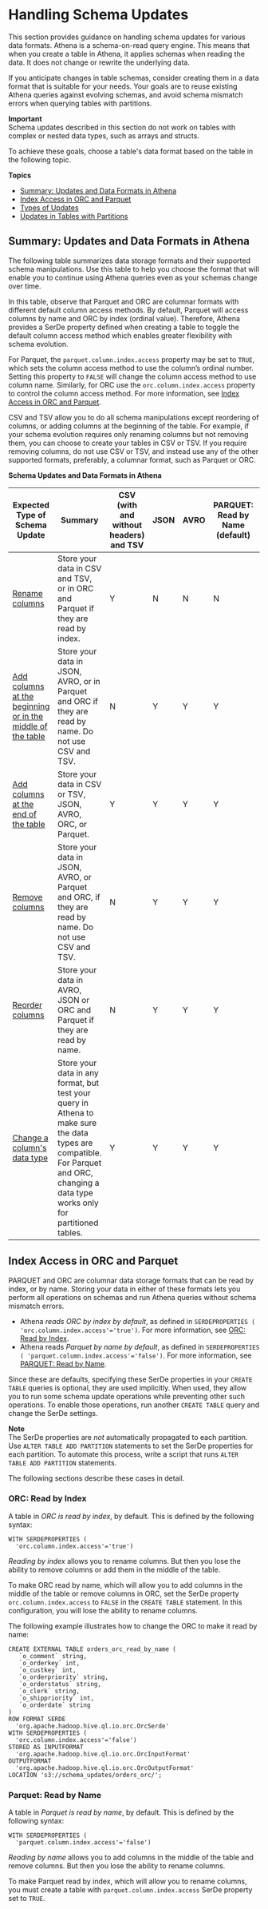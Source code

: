 # Handling Schema Updates<a name="handling-schema-updates-chapter"></a>

This section provides guidance on handling schema updates for various data formats\. Athena is a schema\-on\-read query engine\. This means that when you create a table in Athena, it applies schemas when reading the data\. It does not change or rewrite the underlying data\. 

If you anticipate changes in table schemas, consider creating them in a data format that is suitable for your needs\. Your goals are to reuse existing Athena queries against evolving schemas, and avoid schema mismatch errors when querying tables with partitions\.

**Important**  
Schema updates described in this section do not work on tables with complex or nested data types, such as arrays and structs\.

To achieve these goals, choose a table's data format based on the table in the following topic\.

**Topics**
+ [Summary: Updates and Data Formats in Athena](#summary-of-updates)
+ [Index Access in ORC and Parquet](#index-access)
+ [Types of Updates](types-of-updates.md)
+ [Updates in Tables with Partitions](updates-and-partitions.md)

## Summary: Updates and Data Formats in Athena<a name="summary-of-updates"></a>

The following table summarizes data storage formats and their supported schema manipulations\. Use this table to help you choose the format that will enable you to continue using Athena queries even as your schemas change over time\. 

In this table, observe that Parquet and ORC are columnar formats with different default column access methods\. By default, Parquet will access columns by name and ORC by index \(ordinal value\)\. Therefore, Athena provides a SerDe property defined when creating a table to toggle the default column access method which enables greater flexibility with schema evolution\. 

For Parquet, the `parquet.column.index.access` property may be set to `TRUE`, which sets the column access method to use the column’s ordinal number\. Setting this property to `FALSE` will change the column access method to use column name\. Similarly, for ORC use the `orc.column.index.access` property to control the column access method\. For more information, see [Index Access in ORC and Parquet](#index-access)\.

CSV and TSV allow you to do all schema manipulations except reordering of columns, or adding columns at the beginning of the table\. For example, if your schema evolution requires only renaming columns but not removing them, you can choose to create your tables in CSV or TSV\. If you require removing columns, do not use CSV or TSV, and instead use any of the other supported formats, preferably, a columnar format, such as Parquet or ORC\.


**Schema Updates and Data Formats in Athena**  

| Expected Type of Schema Update | Summary | CSV \(with and without headers\) and TSV | JSON | AVRO | PARQUET: Read by Name \(default\) | PARQUET: Read by Index | ORC: Read by Index \(default\) | ORC: Read by Name | 
| --- | --- | --- | --- | --- | --- | --- | --- | --- | 
|  [Rename columns](types-of-updates.md#updates-renaming-columns) | Store your data in CSV and TSV, or in ORC and Parquet if they are read by index\. | Y | N | N | N  | Y | Y | N | 
|  [Add columns at the beginning or in the middle of the table](types-of-updates.md#updates-add-columns-beginning-middle-of-table) | Store your data in JSON, AVRO, or in Parquet and ORC if they are read by name\. Do not use CSV and TSV\. | N | Y | Y | Y | N | N | Y | 
|  [Add columns at the end of the table](types-of-updates.md#updates-add-columns-end-of-table) | Store your data in CSV or TSV, JSON, AVRO, ORC, or Parquet\. | Y | Y | Y | Y | Y | Y | Y | 
| [Remove columns](types-of-updates.md#updates-removing-columns) |  Store your data in JSON, AVRO, or Parquet and ORC, if they are read by name\. Do not use CSV and TSV\. | N | Y | Y | Y | N | N | Y | 
| [Reorder columns](types-of-updates.md#updates-reordering-columns) | Store your data in AVRO, JSON or ORC and Parquet if they are read by name\. | N | Y | Y | Y | N | N | Y | 
| [Change a column's data type](types-of-updates.md#updates-changing-column-type) | Store your data in any format, but test your query in Athena to make sure the data types are compatible\. For Parquet and ORC, changing a data type works only for partitioned tables\. | Y | Y | Y | Y | Y | Y | Y | 

## Index Access in ORC and Parquet<a name="index-access"></a>

PARQUET and ORC are columnar data storage formats that can be read by index, or by name\. Storing your data in either of these formats lets you perform all operations on schemas and run Athena queries without schema mismatch errors\. 
+ Athena *reads ORC by index by default*, as defined in `SERDEPROPERTIES ( 'orc.column.index.access'='true')`\. For more information, see [ORC: Read by Index](#orc-read-by-index)\.
+ Athena reads *Parquet by name by default*, as defined in `SERDEPROPERTIES ( 'parquet.column.index.access'='false')`\. For more information, see [PARQUET: Read by Name](#parquet-read-by-name)\.

Since these are defaults, specifying these SerDe properties in your `CREATE TABLE` queries is optional, they are used implicitly\. When used, they allow you to run some schema update operations while preventing other such operations\. To enable those operations, run another `CREATE TABLE` query and change the SerDe settings\. 

**Note**  
The SerDe properties are *not* automatically propagated to each partition\. Use `ALTER TABLE ADD PARTITION` statements to set the SerDe properties for each partition\. To automate this process, write a script that runs `ALTER TABLE ADD PARTITION` statements\.

The following sections describe these cases in detail\.

### ORC: Read by Index<a name="orc-read-by-index"></a>

A table in *ORC is read by index*, by default\. This is defined by the following syntax:

```
WITH SERDEPROPERTIES ( 
  'orc.column.index.access'='true')
```

*Reading by index* allows you to rename columns\. But then you lose the ability to remove columns or add them in the middle of the table\. 

To make ORC read by name, which will allow you to add columns in the middle of the table or remove columns in ORC, set the SerDe property `orc.column.index.access` to `FALSE` in the `CREATE TABLE` statement\. In this configuration, you will lose the ability to rename columns\.

The following example illustrates how to change the ORC to make it read by name:

```
CREATE EXTERNAL TABLE orders_orc_read_by_name (
   `o_comment` string,
   `o_orderkey` int, 
   `o_custkey` int, 
   `o_orderpriority` string, 
   `o_orderstatus` string, 
   `o_clerk` string, 
   `o_shippriority` int, 
   `o_orderdate` string
) 
ROW FORMAT SERDE 
  'org.apache.hadoop.hive.ql.io.orc.OrcSerde' 
WITH SERDEPROPERTIES ( 
  'orc.column.index.access'='false') 
STORED AS INPUTFORMAT 
  'org.apache.hadoop.hive.ql.io.orc.OrcInputFormat' 
OUTPUTFORMAT 
  'org.apache.hadoop.hive.ql.io.orc.OrcOutputFormat'
LOCATION 's3://schema_updates/orders_orc/';
```

### Parquet: Read by Name<a name="parquet-read-by-name"></a>

A table in *Parquet is read by name*, by default\. This is defined by the following syntax:

```
WITH SERDEPROPERTIES ( 
  'parquet.column.index.access'='false')
```

*Reading by name* allows you to add columns in the middle of the table and remove columns\. But then you lose the ability to rename columns\. 

To make Parquet read by index, which will allow you to rename columns, you must create a table with `parquet.column.index.access` SerDe property set to `TRUE`\.
